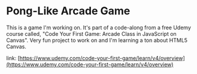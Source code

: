 # Pong-Like Arcade Game

This is a game I'm working on. It's part of a code-along from a free Udemy course called, "Code Your First Game: Arcade Class in JavaScript on Canvas". Very fun project to work on and I'm learning a ton about HTML5 Canvas.

link: [https://www.udemy.com/code-your-first-game/learn/v4/overview](https://www.udemy.com/code-your-first-game/learn/v4/overview)
